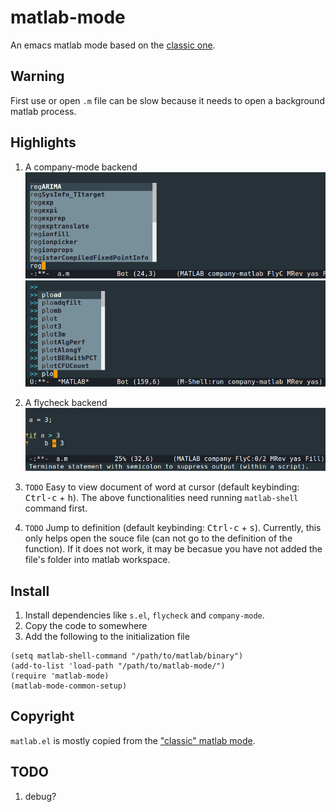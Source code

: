 # matlab-mode

An emacs matlab mode based on the [classic one](http://matlab-emacs.sourceforge.net/).

## Warning
First use or open ```.m``` file can be slow because it needs to open a background matlab process.

## Highlights

1. A company-mode backend
![company-file](./image/file.png)
![company-shell](./image/shell.png)

2. A flycheck backend
![demo](./image/flycheck-demo.png)

3. ```TODO``` Easy to view document of word at cursor (default keybinding: <kbd>Ctrl-c</kbd> + <kbd>h</kbd>).
The above functionalities need running ```matlab-shell``` command first.

4. ```TODO``` Jump to definition (default keybinding: <kbd>Ctrl-c</kbd> + <kbd>s</kbd>).
Currently, this only helps open the souce file (can not go to the definition of the function).
If it does not work, it may be becasue you have not added the file's folder into matlab workspace.

## Install

1. Install dependencies like ```s.el```, ```flycheck``` and ```company-mode```.
2. Copy the code to somewhere
3. Add the following to the initialization file

```elisp
(setq matlab-shell-command "/path/to/matlab/binary")
(add-to-list 'load-path "/path/to/matlab-mode/")
(require 'matlab-mode)
(matlab-mode-common-setup)
```

## Copyright

```matlab.el``` is mostly copied from the ["classic" matlab mode](http://matlab-emacs.sourceforge.net/).

## TODO

1. debug?
